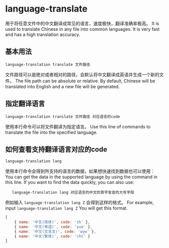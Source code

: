 # language-translate
用于将任意文件中的中文翻译成常见的语言，速度极快，翻译准确率极高。
It is used to translate Chinese in any file into common languages. It is very fast and has a high translation accuracy.

## 基本用法
```
language-translation translate 文件路径
```
文件路径可以是绝对或者相对的路径，会默认将中文翻译成英语并生成一个新的文件。
The file path can be absolute or relative. By default, Chinese will be translated into English and a new file will be generated.

## 指定翻译语言
```
language-translation translate 文件路径 对应语言的code
```
使用本行命令可以将文件翻译为指定语言。
Use this line of commands to translate the file into the specified language.

## 如何查看支持翻译语言对应的code
```
language-translation lang
```
使用本行命令会得到所支持的语言的数据，如果想快速找到数据也可以使用：
You can get the data in the supported language by using the command in this line. If you want to find the data quickly, you can also use:
```
   language-translation lang 对应语言的中文的首字发音的大写字母
```

例如输入 `language-translation lang Z` 会得到这样的格式。
For example, input `language-translation lang Z` You will get this format.
``` js
[
    { name: '中文(简体)', code: 'zh' },
    { name: '中文(粤语)', code: 'yue' },
    { name: '中文(文言文)', code: 'wyw' },
    { name: '中文(繁体)', code: 'cht' }
]
```
